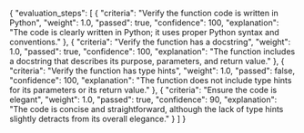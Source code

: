 {
  "evaluation_steps": [
    {
      "criteria": "Verify the function code is written in Python",
      "weight": 1.0,
      "passed": true,
      "confidence": 100,
      "explanation": "The code is clearly written in Python; it uses proper Python syntax and conventions."
    },
    {
      "criteria": "Verify the function has a docstring",
      "weight": 1.0,
      "passed": true,
      "confidence": 100,
      "explanation": "The function includes a docstring that describes its purpose, parameters, and return value."
    },
    {
      "criteria": "Verify the function has type hints",
      "weight": 1.0,
      "passed": false,
      "confidence": 100,
      "explanation": "The function does not include type hints for its parameters or its return value."
    },
    {
      "criteria": "Ensure the code is elegant",
      "weight": 1.0,
      "passed": true,
      "confidence": 90,
      "explanation": "The code is concise and straightforward, although the lack of type hints slightly detracts from its overall elegance."
    }
  ]
}